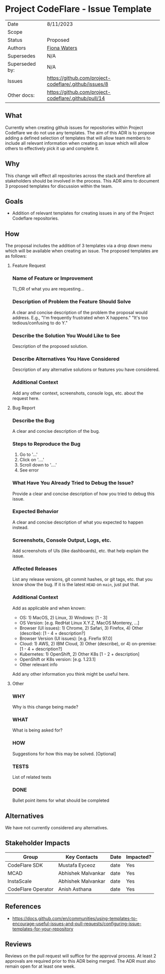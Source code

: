 # Project CodeFlare - Issue Template

|                |                          |
| -------------- | ------------------------ |
| Date           | 8/11/2023                |
| Scope          |                          |
| Status         | Proposed                 |
| Authors        | [Fiona Waters](@Fiona-Waters)   |
| Supersedes     | N/A                      |
| Superseded by: | N/A                      |
| Issues         | https://github.com/project-codeflare/.github/issues/8    |
| Other docs:    | https://github.com/project-codeflare/.github/pull/14     |

## What
Currently when creating github issues for repositories within Project Codeflare we do not use any templates. The aim of this ADR is to propose adding a defined selection of templates that will allow team members to include all relevant information when creating an issue which will allow others to effectively pick it up and complete it.

## Why

This change will effect all repositories across the stack and therefore all stakeholders should be involved in the process. This ADR aims to document 3 proposed templates for discussion within the team.

## Goals

* Addition of relevant templates for creating issues in any of the Project Codeflare repositories.

## How

The proposal includes the addition of 3 templates via a drop down menu which will be available when creating an issue. The proposed templates are as follows:

1. Feature Request

    ### Name of Feature or Improvement

    TL;DR of what you are requesting...

    ### Description of Problem the Feature Should Solve

    A clear and concise description of the problem the proposal would address. E.g., "I'm frequently frustrated when X happens." "It's too tedious/confusing to do Y."

    ### Describe the Solution You Would Like to See

    Description of the proposed solution.

    ### Describe Alternatives You Have Considered

    Description of any alternative solutions or features you have considered.

    ### Additional Context

    Add any other context, screenshots, console logs, etc. about the request here.


2. Bug Report

    ### Describe the Bug

    A clear and concise description of the bug.

    ### Steps to Reproduce the Bug

    1. Go to '...'
    2. Click on '....'
    3. Scroll down to '....'
    4. See error

    ### What Have You Already Tried to Debug the Issue?

    Provide a clear and concise description of how you tried to debug this issue.

    ### Expected Behavior

    A clear and concise description of what you expected to happen instead.

    ### Screenshots, Console Output, Logs, etc.

    Add screenshots of UIs (like dashboards), etc. that help explain the issue.

    ### Affected Releases

    List any release versions, git commit hashes, or git tags, etc. that you know show the bug. If it is the latest `HEAD` on `main`, just put that.

    ### Additional Context

    Add as applicable and when known:

    * OS: 1) MacOS, 2) Linux, 3) Windows: [1 - 3]
    * OS Version: [e.g. RedHat Linux X.Y.Z, MacOS Monterey, ...]
    * Browser (UI issues): 1) Chrome, 2) Safari, 3) Firefox, 4) Other (describe):  [1 - 4 + description?]
    * Browser Version (UI issues): [e.g. Firefix 97.0]
    * Cloud: 1) AWS, 2) IBM Cloud, 3) Other (describe), or 4) on-premise: [1 - 4 + description?]
    * Kubernetes: 1) OpenShift, 2) Other K8s [1 - 2 + description]
    * OpenShift or K8s version: [e.g. 1.23.1]
    * Other relevant info

    Add any other information you think might be useful here.


3. Other

    ### WHY
    Why is this change being made?
    ### WHAT
    What is being asked for?
    ### HOW
    Suggestions for how this may be solved. [Optional]
    ### TESTS
    List of related tests
    ### DONE
    Bullet point items for what should be completed


## Alternatives

We have not currently considered any alternatives.

## Stakeholder Impacts

| Group                         | Key Contacts       | Date       | Impacted? |
| ----------------------------- | ----------------   | ---------- | --------- |
| CodeFlare SDK                 | Mustafa Eyceoz     | date       | Yes       |
| MCAD                          | Abhishek Malvankar | date       | Yes       |
| InstaScale                    | Abhishek Malvankar | date       | Yes       |
| CodeFlare Operator            | Anish Asthana      | date       | Yes       |

## References

* https://docs.github.com/en/communities/using-templates-to-encourage-useful-issues-and-pull-requests/configuring-issue-templates-for-your-repository 

## Reviews

Reviews on the pull request will suffice for the approval process. At least 2 approvals are required prior to this ADR being merged. The ADR must also remain open for at least one week.
